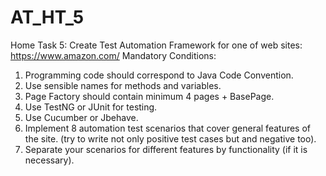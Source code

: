 # AT_HT_5
 
Home Task 5:
Create Test Automation Framework for one of web sites:
https://www.amazon.com/
Mandatory Conditions:
1) Programming code should correspond to Java Code Convention.
2) Use sensible names for methods and variables.
3) Page Factory should contain minimum 4 pages + BasePage.
4) Use TestNG or JUnit for testing.
5) Use Cucumber or Jbehave.
6) Implement 8 automation test scenarios that cover general features of the site. (try
to write not only positive test cases but and negative too).
7) Separate your scenarios for different features by functionality (if it is necessary).
